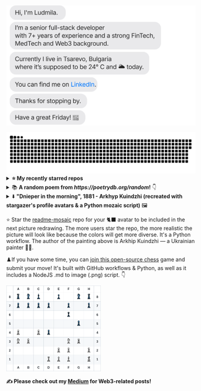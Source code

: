[![](https://raw.githubusercontent.com/milaabl/milaabl/main/chat.svg)](https://www.linkedin.com/in/ludmila-a-dev/)

<!-- https://github.com/milaabl/milaabl/assets/86361434/c35b0e6f-acf0-435e-920d-b90faa4788ad -->

<img alt="Snake eating my contributions for breakfast🧉" src="https://raw.githubusercontent.com/milaabl/milaabl-readme/preview/github-contribution-grid-snake.svg" />

<details>
<summary>
  <strong>⭐ My recently starred repos </strong>
</summary>
  
<!-- Starred repos start -->
| Name | Url | Stars | Description |
| --- | --- |  --- |  --- |
| LimeChain/mongoose-immutable-plugin|https://github.com/LimeChain/mongoose-immutable-plugin|2|Mongoose plugin guarding fields from modifications|
| ankitects/anki|https://github.com/ankitects/anki|15347|Anki's shared backend and web components, and the Qt frontend|
| lightningnetwork/lnd|https://github.com/lightningnetwork/lnd|7143|Lightning Network Daemon ⚡️|
| CoNarrative/mongo-immutable|https://github.com/CoNarrative/mongo-immutable|10|Immutable MongoDB.|
| lightningdevkit/rust-lightning|https://github.com/lightningdevkit/rust-lightning|1000|A highly modular Bitcoin Lightning library written in Rust. It's rust-lightning, not Rusty's Lightning!|
| node-lightning/node-lightning|https://github.com/node-lightning/node-lightning|121|Bitcoin Lighting Network implemented in Node.js|
| OpenZeppelin/openzeppelin-contracts-upgradeable|https://github.com/OpenZeppelin/openzeppelin-contracts-upgradeable|875|Upgradeable variant of OpenZeppelin Contracts, meant for use in upgradeable contracts. |
| dapphub/ds-test|https://github.com/dapphub/ds-test|186|Assertions, equality checks and other test helpers|
| hbarcelos/forge-multi-version|https://github.com/hbarcelos/forge-multi-version|21|Using forge with multiple solc versions|
| threshold-network/merkle-distribution|https://github.com/threshold-network/merkle-distribution|1|Threshold Network rewards generation and distribution|
| nucypher/nucypher-contracts|https://github.com/nucypher/nucypher-contracts|13|Ethereum contracts supporting TACo applications on the Threshold Network.|
| keep-network/tbtc-v2|https://github.com/keep-network/tbtc-v2|38|Trustlessly tokenized Bitcoin on Ethereum, version 2|
| TotallyMaliciousCryptoBro/TotallyMaliciousCryptoBro|https://github.com/TotallyMaliciousCryptoBro/TotallyMaliciousCryptoBro|4||
| ethereum/EIPs|https://github.com/ethereum/EIPs|12030|The Ethereum Improvement Proposal repository|
| pcaversaccio/reentrancy-attacks|https://github.com/pcaversaccio/reentrancy-attacks|985|A chronological and (hopefully) complete list of reentrancy attacks to date.|
| StableLib/stablelib|https://github.com/StableLib/stablelib|148|A stable library of useful TypeScript/JavaScript code|
| snappyjs/node-request-queue|https://github.com/snappyjs/node-request-queue|8|A utility to queue up a number requests to be executed in parallel batches with possible waitTime between them.|
| TP-Lab/tp-js-sdk|https://github.com/TP-Lab/tp-js-sdk|178|TokenPocket JS API for Dapp of ETH, IOST, TRON, COSMOS, SOLANA, EOS etc. (mobile only)|
| petr-hejda/solidity-merkle-airdrop|https://github.com/petr-hejda/solidity-merkle-airdrop|3|Example implementation of ERC20 token airdrop using merkle tree|
| MetaMask/KeyringController|https://github.com/MetaMask/KeyringController|207|A module for managing groups of Ethereum accounts and using them.|
| appwrite/appwrite|https://github.com/appwrite/appwrite|36947|Build like a team of hundreds_|
| novuhq/novu|https://github.com/novuhq/novu|29520|🔥 The open-source notification infrastructure with fully functional embedded notification center 🚀🚀🚀|
| wagmi-dev/references|https://github.com/wagmi-dev/references|92|Collection of Chains & Connectors for wagmi|
| pancakeswap/pancake-frontend|https://github.com/pancakeswap/pancake-frontend|2417|:pancakes: Pancake main features (farms, pools, IFO, lottery, profiles)|
| paperxyz/js-sdk|https://github.com/paperxyz/js-sdk|5||
| Infrablok/login-with-metamask-using-node-js-express-js-react-js-postgresql|https://github.com/Infrablok/login-with-metamask-using-node-js-express-js-react-js-postgresql|2|Login with MetaMask using Node JS, Express Js , React Js& Postgresql|
| metaspartan/wallet-address-validator|https://github.com/metaspartan/wallet-address-validator|2|Useful NodeJS & JS Library for validation of Bitcoin, Litecoin, Denarius, and other cryptocoin addresses|
| thirdweb-example/login-with-wallet|https://github.com/thirdweb-example/login-with-wallet|20|Authenticate to a backend using the sign in with ethereum standard provided by thirdweb auth|
| Rari-Capital/nova|https://github.com/Rari-Capital/nova|216|Read and write to L1 with minimal latency and no trust tradeoffs.|
| 0xTex/bond-contracts|https://github.com/0xTex/bond-contracts|1|Source code for released Bond Protocol smart contracts.|

<!-- Starred repos end -->

</details>

<details>
  <summary>📚 <strong>A random poem from <em>https://poetrydb.org/random</em>!</strong> 👇 </summary>

<!-- Start poem -->
# 💮 Paradise Lost: Book 02 by *John Milton*

<p>
    High on a throne of royal state, which far<br/>Outshone the wealth or Ormus and of Ind,<br/>Or where the gorgeous East with richest hand<br/>Showers on her kings barbaric pearl and gold,<br/>Satan exalted sat, by merit raised<br/>To that bad eminence; and, from despair<br/>Thus high uplifted beyond hope, aspires<br/>Beyond thus high, insatiate to pursue<br/>Vain war with Heaven; and, by success untaught,<br/>His proud imaginations thus displayed:--<br/>  "Powers and Dominions, Deities of Heaven!--<br/>For, since no deep within her gulf can hold<br/>Immortal vigour, though oppressed and fallen,<br/>I give not Heaven for lost: from this descent<br/>Celestial Virtues rising will appear<br/>More glorious and more dread than from no fall,<br/>And trust themselves to fear no second fate!--<br/>Me though just right, and the fixed laws of Heaven,<br/>Did first create your leader--next, free choice<br/>With what besides in council or in fight<br/>Hath been achieved of merit--yet this loss,<br/>Thus far at least recovered, hath much more<br/>Established in a safe, unenvied throne,<br/>Yielded with full consent. The happier state<br/>In Heaven, which follows dignity, might draw<br/>Envy from each inferior; but who here<br/>Will envy whom the highest place exposes<br/>Foremost to stand against the Thunderer's aim<br/>Your bulwark, and condemns to greatest share<br/>Of endless pain? Where there is, then, no good<br/>For which to strive, no strife can grow up there<br/>From faction: for none sure will claim in Hell<br/>Precedence; none whose portion is so small<br/>Of present pain that with ambitious mind<br/>Will covet more! With this advantage, then,<br/>To union, and firm faith, and firm accord,<br/>More than can be in Heaven, we now return<br/>To claim our just inheritance of old,<br/>Surer to prosper than prosperity<br/>Could have assured us; and by what best way,<br/>Whether of open war or covert guile,<br/>We now debate. Who can advise may speak."<br/>  He ceased; and next him Moloch, sceptred king,<br/>Stood up--the strongest and the fiercest Spirit<br/>That fought in Heaven, now fiercer by despair.<br/>His trust was with th' Eternal to be deemed<br/>Equal in strength, and rather than be less<br/>Cared not to be at all; with that care lost<br/>Went all his fear: of God, or Hell, or worse,<br/>He recked not, and these words thereafter spake:--<br/>  "My sentence is for open war. Of wiles,<br/>More unexpert, I boast not: them let those<br/>Contrive who need, or when they need; not now.<br/>For, while they sit contriving, shall the rest--<br/>Millions that stand in arms, and longing wait<br/>The signal to ascend--sit lingering here,<br/>Heaven's fugitives, and for their dwelling-place<br/>Accept this dark opprobrious den of shame,<br/>The prison of his ryranny who reigns<br/>By our delay? No! let us rather choose,<br/>Armed with Hell-flames and fury, all at once<br/>O'er Heaven's high towers to force resistless way,<br/>Turning our tortures into horrid arms<br/>Against the Torturer; when, to meet the noise<br/>Of his almighty engine, he shall hear<br/>Infernal thunder, and, for lightning, see<br/>Black fire and horror shot with equal rage<br/>Among his Angels, and his throne itself<br/>Mixed with Tartarean sulphur and strange fire,<br/>His own invented torments. But perhaps<br/>The way seems difficult, and steep to scale<br/>With upright wing against a higher foe!<br/>Let such bethink them, if the sleepy drench<br/>Of that forgetful lake benumb not still,<br/>That in our porper motion we ascend<br/>Up to our native seat; descent and fall<br/>To us is adverse. Who but felt of late,<br/>When the fierce foe hung on our broken rear<br/>Insulting, and pursued us through the Deep,<br/>With what compulsion and laborious flight<br/>We sunk thus low? Th' ascent is easy, then;<br/>Th' event is feared! Should we again provoke<br/>Our stronger, some worse way his wrath may find<br/>To our destruction, if there be in Hell<br/>Fear to be worse destroyed! What can be worse<br/>Than to dwell here, driven out from bliss, condemned<br/>In this abhorred deep to utter woe!<br/>Where pain of unextinguishable fire<br/>Must exercise us without hope of end<br/>The vassals of his anger, when the scourge<br/>Inexorably, and the torturing hour,<br/>Calls us to penance? More destroyed than thus,<br/>We should be quite abolished, and expire.<br/>What fear we then? what doubt we to incense<br/>His utmost ire? which, to the height enraged,<br/>Will either quite consume us, and reduce<br/>To nothing this essential--happier far<br/>Than miserable to have eternal being!--<br/>Or, if our substance be indeed divine,<br/>And cannot cease to be, we are at worst<br/>On this side nothing; and by proof we feel<br/>Our power sufficient to disturb his Heaven,<br/>And with perpetual inroads to alarm,<br/>Though inaccessible, his fatal throne:<br/>Which, if not victory, is yet revenge."<br/>  He ended frowning, and his look denounced<br/>Desperate revenge, and battle dangerous<br/>To less than gods. On th' other side up rose<br/>Belial, in act more graceful and humane.<br/>A fairer person lost not Heaven; he seemed<br/>For dignity composed, and high exploit.<br/>But all was false and hollow; though his tongue<br/>Dropped manna, and could make the worse appear<br/>The better reason, to perplex and dash<br/>Maturest counsels: for his thoughts were low--<br/> To vice industrious, but to nobler deeds<br/>Timorous and slothful. Yet he pleased the ear,<br/>And with persuasive accent thus began:--<br/>  "I should be much for open war, O Peers,<br/>As not behind in hate, if what was urged<br/>Main reason to persuade immediate war<br/>Did not dissuade me most, and seem to cast<br/>Ominous conjecture on the whole success;<br/>When he who most excels in fact of arms,<br/>In what he counsels and in what excels<br/>Mistrustful, grounds his courage on despair<br/>And utter dissolution, as the scope<br/>Of all his aim, after some dire revenge.<br/>First, what revenge? The towers of Heaven are filled<br/>With armed watch, that render all access<br/>Impregnable: oft on the bodering Deep<br/>Encamp their legions, or with obscure wing<br/>Scout far and wide into the realm of Night,<br/>Scorning surprise. Or, could we break our way<br/>By force, and at our heels all Hell should rise<br/>With blackest insurrection to confound<br/>Heaven's purest light, yet our great Enemy,<br/>All incorruptible, would on his throne<br/>Sit unpolluted, and th' ethereal mould,<br/>Incapable of stain, would soon expel<br/>Her mischief, and purge off the baser fire,<br/>Victorious. Thus repulsed, our final hope<br/>Is flat despair: we must exasperate<br/>Th' Almighty Victor to spend all his rage;<br/>And that must end us; that must be our cure--<br/>To be no more. Sad cure! for who would lose,<br/>Though full of pain, this intellectual being,<br/>Those thoughts that wander through eternity,<br/>To perish rather, swallowed up and lost<br/>In the wide womb of uncreated Night,<br/>Devoid of sense and motion? And who knows,<br/>Let this be good, whether our angry Foe<br/>Can give it, or will ever? How he can<br/>Is doubtful; that he never will is sure.<br/>Will he, so wise, let loose at once his ire,<br/>Belike through impotence or unaware,<br/>To give his enemies their wish, and end<br/>Them in his anger whom his anger saves<br/>To punish endless? 'Wherefore cease we, then?'<br/>Say they who counsel war; 'we are decreed,<br/>Reserved, and destined to eternal woe;<br/>Whatever doing, what can we suffer more,<br/>What can we suffer worse?' Is this, then, worst--<br/>Thus sitting, thus consulting, thus in arms?<br/>What when we fled amain, pursued and struck<br/>With Heaven's afflicting thunder, and besought<br/>The Deep to shelter us? This Hell then seemed<br/>A refuge from those wounds. Or when we lay<br/>Chained on the burning lake? That sure was worse.<br/>What if the breath that kindled those grim fires,<br/>Awaked, should blow them into sevenfold rage,<br/>And plunge us in the flames; or from above<br/>Should intermitted vengeance arm again<br/>His red right hand to plague us? What if all<br/>Her stores were opened, and this firmament<br/>Of Hell should spout her cataracts of fire,<br/>Impendent horrors, threatening hideous fall<br/>One day upon our heads; while we perhaps,<br/>Designing or exhorting glorious war,<br/>Caught in a fiery tempest, shall be hurled,<br/>Each on his rock transfixed, the sport and prey<br/>Or racking whirlwinds, or for ever sunk<br/>Under yon boiling ocean, wrapt in chains,<br/>There to converse with everlasting groans,<br/>Unrespited, unpitied, unreprieved,<br/>Ages of hopeless end? This would be worse.<br/>War, therefore, open or concealed, alike<br/>My voice dissuades; for what can force or guile<br/>With him, or who deceive his mind, whose eye<br/>Views all things at one view? He from Heaven's height<br/>All these our motions vain sees and derides,<br/>Not more almighty to resist our might<br/>Than wise to frustrate all our plots and wiles.<br/>Shall we, then, live thus vile--the race of Heaven<br/>Thus trampled, thus expelled, to suffer here<br/>Chains and these torments? Better these than worse,<br/>By my advice; since fate inevitable<br/>Subdues us, and omnipotent decree,<br/>The Victor's will. To suffer, as to do,<br/>Our strength is equal; nor the law unjust<br/>That so ordains. This was at first resolved,<br/>If we were wise, against so great a foe<br/>Contending, and so doubtful what might fall.<br/>I laugh when those who at the spear are bold<br/>And venturous, if that fail them, shrink, and fear<br/>What yet they know must follow--to endure<br/>Exile, or igominy, or bonds, or pain,<br/>The sentence of their Conqueror. This is now<br/>Our doom; which if we can sustain and bear,<br/>Our Supreme Foe in time may much remit<br/>His anger, and perhaps, thus far removed,<br/>Not mind us not offending, satisfied<br/>With what is punished; whence these raging fires<br/>Will slacken, if his breath stir not their flames.<br/>Our purer essence then will overcome<br/>Their noxious vapour; or, inured, not feel;<br/>Or, changed at length, and to the place conformed<br/>In temper and in nature, will receive<br/>Familiar the fierce heat; and, void of pain,<br/>This horror will grow mild, this darkness light;<br/>Besides what hope the never-ending flight<br/>Of future days may bring, what chance, what change<br/>Worth waiting--since our present lot appears<br/>For happy though but ill, for ill not worst,<br/>If we procure not to ourselves more woe."<br/>  Thus Belial, with words clothed in reason's garb,<br/>Counselled ignoble ease and peaceful sloth,<br/>Not peace; and after him thus Mammon spake:--<br/>  "Either to disenthrone the King of Heaven<br/>We war, if war be best, or to regain<br/>Our own right lost. Him to unthrone we then<br/>May hope, when everlasting Fate shall yield<br/>To fickle Chance, and Chaos judge the strife.<br/>The former, vain to hope, argues as vain<br/>The latter; for what place can be for us<br/>Within Heaven's bound, unless Heaven's Lord supreme<br/>We overpower? Suppose he should relent<br/>And publish grace to all, on promise made<br/>Of new subjection; with what eyes could we<br/>Stand in his presence humble, and receive<br/>Strict laws imposed, to celebrate his throne<br/>With warbled hyms, and to his Godhead sing<br/>Forced hallelujahs, while he lordly sits<br/>Our envied sovereign, and his altar breathes<br/>Ambrosial odours and ambrosial flowers,<br/>Our servile offerings? This must be our task<br/>In Heaven, this our delight. How wearisome<br/>Eternity so spent in worship paid<br/>To whom we hate! Let us not then pursue,<br/>By force impossible, by leave obtained<br/>Unacceptable, though in Heaven, our state<br/>Of splendid vassalage; but rather seek<br/>Our own good from ourselves, and from our own<br/>Live to ourselves, though in this vast recess,<br/>Free and to none accountable, preferring<br/>Hard liberty before the easy yoke<br/>Of servile pomp. Our greatness will appear<br/>Then most conspicuous when great things of small,<br/>Useful of hurtful, prosperous of adverse,<br/>We can create, and in what place soe'er<br/>Thrive under evil, and work ease out of pain<br/>Through labour and endurance. This deep world<br/>Of darkness do we dread? How oft amidst<br/>Thick clouds and dark doth Heaven's all-ruling Sire<br/>Choose to reside, his glory unobscured,<br/>And with the majesty of darkness round<br/>Covers his throne, from whence deep thunders roar.<br/>Mustering their rage, and Heaven resembles Hell!<br/>As he our darkness, cannot we his light<br/>Imitate when we please? This desert soil<br/>Wants not her hidden lustre, gems and gold;<br/>Nor want we skill or art from whence to raise<br/>Magnificence; and what can Heaven show more?<br/>Our torments also may, in length of time,<br/>Become our elements, these piercing fires<br/>As soft as now severe, our temper changed<br/>Into their temper; which must needs remove<br/>The sensible of pain. All things invite<br/>To peaceful counsels, and the settled state<br/>Of order, how in safety best we may<br/>Compose our present evils, with regard<br/>Of what we are and where, dismissing quite<br/>All thoughts of war. Ye have what I advise."<br/>  He scarce had finished, when such murmur filled<br/>Th' assembly as when hollow rocks retain<br/>The sound of blustering winds, which all night long<br/>Had roused the sea, now with hoarse cadence lull<br/>Seafaring men o'erwatched, whose bark by chance<br/>Or pinnace, anchors in a craggy bay<br/>After the tempest. Such applause was heard<br/>As Mammon ended, and his sentence pleased,<br/>Advising peace: for such another field<br/>They dreaded worse than Hell; so much the fear<br/>Of thunder and the sword of Michael<br/>Wrought still within them; and no less desire<br/>To found this nether empire, which might rise,<br/>By policy and long process of time,<br/>In emulation opposite to Heaven.<br/>Which when Beelzebub perceived--than whom,<br/>Satan except, none higher sat--with grave<br/>Aspect he rose, and in his rising seemed<br/>A pillar of state. Deep on his front engraven<br/>Deliberation sat, and public care;<br/>And princely counsel in his face yet shone,<br/>Majestic, though in ruin. Sage he stood<br/>With Atlantean shoulders, fit to bear<br/>The weight of mightiest monarchies; his look<br/>Drew audience and attention still as night<br/>Or summer's noontide air, while thus he spake:--<br/>  "Thrones and Imperial Powers, Offspring of Heaven,<br/>Ethereal Virtues! or these titles now<br/>Must we renounce, and, changing style, be called<br/>Princes of Hell? for so the popular vote<br/>Inclines--here to continue, and build up here<br/>A growing empire; doubtless! while we dream,<br/>And know not that the King of Heaven hath doomed<br/>This place our dungeon, not our safe retreat<br/>Beyond his potent arm, to live exempt<br/>From Heaven's high jurisdiction, in new league<br/>Banded against his throne, but to remain<br/>In strictest bondage, though thus far removed,<br/>Under th' inevitable curb, reserved<br/>His captive multitude. For he, to be sure,<br/>In height or depth, still first and last will reign<br/>Sole king, and of his kingdom lose no part<br/>By our revolt, but over Hell extend<br/>His empire, and with iron sceptre rule<br/>Us here, as with his golden those in Heaven.<br/>What sit we then projecting peace and war?<br/>War hath determined us and foiled with loss<br/>Irreparable; terms of peace yet none<br/>Vouchsafed or sought; for what peace will be given<br/>To us enslaved, but custody severe,<br/>And stripes and arbitrary punishment<br/>Inflicted? and what peace can we return,<br/>But, to our power, hostility and hate,<br/>Untamed reluctance, and revenge, though slow,<br/>Yet ever plotting how the Conqueror least<br/>May reap his conquest, and may least rejoice<br/>In doing what we most in suffering feel?<br/>Nor will occasion want, nor shall we need<br/>With dangerous expedition to invade<br/>Heaven, whose high walls fear no assault or siege,<br/>Or ambush from the Deep. What if we find<br/>Some easier enterprise? There is a place<br/>(If ancient and prophetic fame in Heaven<br/>Err not)--another World, the happy seat<br/>Of some new race, called Man, about this time<br/>To be created like to us, though less<br/>In power and excellence, but favoured more<br/>Of him who rules above; so was his will<br/>Pronounced among the Gods, and by an oath<br/>That shook Heaven's whole circumference confirmed.<br/>Thither let us bend all our thoughts, to learn<br/>What creatures there inhabit, of what mould<br/>Or substance, how endued, and what their power<br/>And where their weakness: how attempted best,<br/>By force of subtlety. Though Heaven be shut,<br/>And Heaven's high Arbitrator sit secure<br/>In his own strength, this place may lie exposed,<br/>The utmost border of his kingdom, left<br/>To their defence who hold it: here, perhaps,<br/>Some advantageous act may be achieved<br/>By sudden onset--either with Hell-fire<br/>To waste his whole creation, or possess<br/>All as our own, and drive, as we were driven,<br/>The puny habitants; or, if not drive,<br/>Seduce them to our party, that their God<br/>May prove their foe, and with repenting hand<br/>Abolish his own works. This would surpass<br/>Common revenge, and interrupt his joy<br/>In our confusion, and our joy upraise<br/>In his disturbance; when his darling sons,<br/>Hurled headlong to partake with us, shall curse<br/>Their frail original, and faded bliss--<br/>Faded so soon! Advise if this be worth<br/>Attempting, or to sit in darkness here<br/>Hatching vain empires." Thus beelzebub<br/>Pleaded his devilish counsel--first devised<br/>By Satan, and in part proposed: for whence,<br/>But from the author of all ill, could spring<br/>So deep a malice, to confound the race<br/>Of mankind in one root, and Earth with Hell<br/>To mingle and involve, done all to spite<br/>The great Creator? But their spite still serves<br/>His glory to augment. The bold design<br/>Pleased highly those infernal States, and joy<br/>Sparkled in all their eyes: with full assent<br/>They vote: whereat his speech he thus renews:--<br/>"Well have ye judged, well ended long debate,<br/>Synod of Gods, and, like to what ye are,<br/>Great things resolved, which from the lowest deep<br/>Will once more lift us up, in spite of fate,<br/>Nearer our ancient seat--perhaps in view<br/>Of those bright confines, whence, with neighbouring arms,<br/>And opportune excursion, we may chance<br/>Re-enter Heaven; or else in some mild zone<br/>Dwell, not unvisited of Heaven's fair light,<br/>Secure, and at the brightening orient beam<br/>Purge off this gloom: the soft delicious air,<br/>To heal the scar of these corrosive fires,<br/>Shall breathe her balm. But, first, whom shall we send<br/>In search of this new World? whom shall we find<br/>Sufficient? who shall tempt with wandering feet<br/>The dark, unbottomed, infinite Abyss,<br/>And through the palpable obscure find out<br/>His uncouth way, or spread his airy flight,<br/>Upborne with indefatigable wings<br/>Over the vast abrupt, ere he arrive<br/>The happy Isle? What strength, what art, can then<br/>Suffice, or what evasion bear him safe,<br/>Through the strict senteries and stations thick<br/>Of Angels watching round? Here he had need<br/>All circumspection: and we now no less<br/>Choice in our suffrage; for on whom we send<br/>The weight of all, and our last hope, relies."<br/>  This said, he sat; and expectation held<br/>His look suspense, awaiting who appeared<br/>To second, or oppose, or undertake<br/>The perilous attempt. But all sat mute,<br/>Pondering the danger with deep thoughts; and each<br/>In other's countenance read his own dismay,<br/>Astonished. None among the choice and prime<br/>Of those Heaven-warring champions could be found<br/>So hardy as to proffer or accept,<br/>Alone, the dreadful voyage; till, at last,<br/>Satan, whom now transcendent glory raised<br/>Above his fellows, with monarchal pride<br/>Conscious of highest worth, unmoved thus spake:--<br/>  "O Progeny of Heaven! Empyreal Thrones!<br/>With reason hath deep silence and demur<br/>Seized us, though undismayed. Long is the way<br/>And hard, that out of Hell leads up to light.<br/>Our prison strong, this huge convex of fire,<br/>Outrageous to devour, immures us round<br/>Ninefold; and gates of burning adamant,<br/>Barred over us, prohibit all egress.<br/>These passed, if any pass, the void profound<br/>Of unessential Night receives him next,<br/>Wide-gaping, and with utter loss of being<br/>Threatens him, plunged in that abortive gulf.<br/>If thence he scape, into whatever world,<br/>Or unknown region, what remains him less<br/>Than unknown dangers, and as hard escape?<br/>But I should ill become this throne, O Peers,<br/>And this imperial sovereignty, adorned<br/>With splendour, armed with power, if aught proposed<br/>And judged of public moment in the shape<br/>Of difficulty or danger, could deter<br/>Me from attempting. Wherefore do I assume<br/>These royalties, and not refuse to reign,<br/>Refusing to accept as great a share<br/>Of hazard as of honour, due alike<br/>To him who reigns, and so much to him due<br/>Of hazard more as he above the rest<br/>High honoured sits? Go, therefore, mighty Powers,<br/>Terror of Heaven, though fallen; intend at home,<br/>While here shall be our home, what best may ease<br/>The present misery, and render Hell<br/>More tolerable; if there be cure or charm<br/>To respite, or deceive, or slack the pain<br/>Of this ill mansion: intermit no watch<br/>Against a wakeful foe, while I abroad<br/>Through all the coasts of dark destruction seek<br/>Deliverance for us all. This enterprise<br/>None shall partake with me." Thus saying, rose<br/>The Monarch, and prevented all reply;<br/>Prudent lest, from his resolution raised,<br/>Others among the chief might offer now,<br/>Certain to be refused, what erst they feared,<br/>And, so refused, might in opinion stand<br/>His rivals, winning cheap the high repute<br/>Which he through hazard huge must earn. But they<br/>Dreaded not more th' adventure than his voice<br/>Forbidding; and at once with him they rose.<br/>Their rising all at once was as the sound<br/>Of thunder heard remote. Towards him they bend<br/>With awful reverence prone, and as a God<br/>Extol him equal to the Highest in Heaven.<br/>Nor failed they to express how much they praised<br/>That for the general safety he despised<br/>His own: for neither do the Spirits damned<br/>Lose all their virtue; lest bad men should boast<br/>Their specious deeds on earth, which glory excites,<br/>Or close ambition varnished o'er with zeal.<br/>  Thus they their doubtful consultations dark<br/>Ended, rejoicing in their matchless Chief:<br/>As, when from mountain-tops the dusky clouds<br/>Ascending, while the north wind sleeps, o'erspread<br/>Heaven's cheerful face, the louring element<br/>Scowls o'er the darkened landscape snow or shower,<br/>If chance the radiant sun, with farewell sweet,<br/>Extend his evening beam, the fields revive,<br/>The birds their notes renew, and bleating herds<br/>Attest their joy, that hill and valley rings.<br/>O shame to men! Devil with devil damned<br/>Firm concord holds; men only disagree<br/>Of creatures rational, though under hope<br/>Of heavenly grace, and, God proclaiming peace,<br/>Yet live in hatred, enmity, and strife<br/>Among themselves, and levy cruel wars<br/>Wasting the earth, each other to destroy:<br/>As if (which might induce us to accord)<br/>Man had not hellish foes enow besides,<br/>That day and night for his destruction wait!<br/>  The Stygian council thus dissolved; and forth<br/>In order came the grand infernal Peers:<br/>Midst came their mighty Paramount, and seemed<br/>Alone th' antagonist of Heaven, nor less<br/>Than Hell's dread Emperor, with pomp supreme,<br/>And god-like imitated state: him round<br/>A globe of fiery Seraphim enclosed<br/>With bright emblazonry, and horrent arms.<br/>Then of their session ended they bid cry<br/>With trumpet's regal sound the great result:<br/>Toward the four winds four speedy Cherubim<br/>Put to their mouths the sounding alchemy,<br/>By herald's voice explained; the hollow Abyss<br/>Heard far adn wide, and all the host of Hell<br/>With deafening shout returned them loud acclaim.<br/>Thence more at ease their minds, and somewhat raised<br/>By false presumptuous hope, the ranged Powers<br/>Disband; and, wandering, each his several way<br/>Pursues, as inclination or sad choice<br/>Leads him perplexed, where he may likeliest find<br/>Truce to his restless thoughts, and entertain<br/>The irksome hours, till his great Chief return.<br/>Part on the plain, or in the air sublime,<br/>Upon the wing or in swift race contend,<br/>As at th' Olympian games or Pythian fields;<br/>Part curb their fiery steeds, or shun the goal<br/>With rapid wheels, or fronted brigades form:<br/>As when, to warn proud cities, war appears<br/>Waged in the troubled sky, and armies rush<br/>To battle in the clouds; before each van<br/>Prick forth the airy knights, and couch their spears,<br/>Till thickest legions close; with feats of arms<br/>From either end of heaven the welkin burns.<br/>Others, with vast Typhoean rage, more fell,<br/>Rend up both rocks and hills, and ride the air<br/>In whirlwind; Hell scarce holds the wild uproar:--<br/>As when Alcides, from Oechalia crowned<br/>With conquest, felt th' envenomed robe, and tore<br/>Through pain up by the roots Thessalian pines,<br/>And Lichas from the top of Oeta threw<br/>Into th' Euboic sea. Others, more mild,<br/>Retreated in a silent valley, sing<br/>With notes angelical to many a harp<br/>Their own heroic deeds, and hapless fall<br/>By doom of battle, and complain that Fate<br/>Free Virtue should enthrall to Force or Chance.<br/>Their song was partial; but the harmony<br/>(What could it less when Spirits immortal sing?)<br/>Suspended Hell, and took with ravishment<br/>The thronging audience. In discourse more sweet<br/>(For Eloquence the Soul, Song charms the Sense)<br/>Others apart sat on a hill retired,<br/>In thoughts more elevate, and reasoned high<br/>Of Providence, Foreknowledge, Will, and Fate--<br/>Fixed fate, free will, foreknowledge absolute,<br/>And found no end, in wandering mazes lost.<br/>Of good and evil much they argued then,<br/>Of happiness and final misery,<br/>Passion and apathy, and glory and shame:<br/>Vain wisdom all, and false philosophy!--<br/>Yet, with a pleasing sorcery, could charm<br/>Pain for a while or anguish, and excite<br/>Fallacious hope, or arm th' obdured breast<br/>With stubborn patience as with triple steel.<br/>Another part, in squadrons and gross bands,<br/>On bold adventure to discover wide<br/>That dismal world, if any clime perhaps<br/>Might yield them easier habitation, bend<br/>Four ways their flying march, along the banks<br/>Of four infernal rivers, that disgorge<br/>Into the burning lake their baleful streams--<br/>Abhorred Styx, the flood of deadly hate;<br/>Sad Acheron of sorrow, black and deep;<br/>Cocytus, named of lamentation loud<br/>Heard on the rueful stream; fierce Phlegeton,<br/>Whose waves of torrent fire inflame with rage.<br/>Far off from these, a slow and silent stream,<br/>Lethe, the river of oblivion, rolls<br/>Her watery labyrinth, whereof who drinks<br/>Forthwith his former state and being forgets--<br/>Forgets both joy and grief, pleasure and pain.<br/>Beyond this flood a frozen continent<br/>Lies dark and wild, beat with perpetual storms<br/>Of whirlwind and dire hail, which on firm land<br/>Thaws not, but gathers heap, and ruin seems<br/>Of ancient pile; all else deep snow and ice,<br/>A gulf profound as that Serbonian bog<br/>Betwixt Damiata and Mount Casius old,<br/>Where armies whole have sunk: the parching air<br/>Burns frore, and cold performs th' effect of fire.<br/>Thither, by harpy-footed Furies haled,<br/>At certain revolutions all the damned<br/>Are brought; and feel by turns the bitter change<br/>Of fierce extremes, extremes by change more fierce,<br/>From beds of raging fire to starve in ice<br/>Their soft ethereal warmth, and there to pine<br/>Immovable, infixed, and frozen round<br/>Periods of time,--thence hurried back to fire.<br/>They ferry over this Lethean sound<br/>Both to and fro, their sorrow to augment,<br/>And wish and struggle, as they pass, to reach<br/>The tempting stream, with one small drop to lose<br/>In sweet forgetfulness all pain and woe,<br/>All in one moment, and so near the brink;<br/>But Fate withstands, and, to oppose th' attempt,<br/>Medusa with Gorgonian terror guards<br/>The ford, and of itself the water flies<br/>All taste of living wight, as once it fled<br/>The lip of Tantalus. Thus roving on<br/>In confused march forlorn, th' adventurous bands,<br/>With shuddering horror pale, and eyes aghast,<br/>Viewed first their lamentable lot, and found<br/>No rest. Through many a dark and dreary vale<br/>They passed, and many a region dolorous,<br/>O'er many a frozen, many a fiery alp,<br/>Rocks, caves, lakes, fens, bogs, dens, and shades of death--<br/>A universe of death, which God by curse<br/>Created evil, for evil only good;<br/>Where all life dies, death lives, and Nature breeds,<br/>Perverse, all monstrous, all prodigious things,<br/>Obominable, inutterable, and worse<br/>Than fables yet have feigned or fear conceived,<br/>Gorgons, and Hydras, and Chimeras dire.<br/>  Meanwhile the Adversary of God and Man,<br/>Satan, with thoughts inflamed of highest design,<br/>Puts on swift wings, and toward the gates of Hell<br/>Explores his solitary flight: sometimes<br/>He scours the right hand coast, sometimes the left;<br/>Now shaves with level wing the deep, then soars<br/>Up to the fiery concave towering high.<br/>As when far off at sea a fleet descried<br/>Hangs in the clouds, by equinoctial winds<br/>Close sailing from Bengala, or the isles<br/>Of Ternate and Tidore, whence merchants bring<br/>Their spicy drugs; they on the trading flood,<br/>Through the wide Ethiopian to the Cape,<br/>Ply stemming nightly toward the pole: so seemed<br/>Far off the flying Fiend. At last appear<br/>Hell-bounds, high reaching to the horrid roof,<br/>And thrice threefold the gates; three folds were brass,<br/>Three iron, three of adamantine rock,<br/>Impenetrable, impaled with circling fire,<br/>Yet unconsumed. Before the gates there sat<br/>On either side a formidable Shape.<br/>The one seemed woman to the waist, and fair,<br/>But ended foul in many a scaly fold,<br/>Voluminous and vast--a serpent armed<br/>With mortal sting. About her middle round<br/>A cry of Hell-hounds never-ceasing barked<br/>With wide Cerberean mouths full loud, and rung<br/>A hideous peal; yet, when they list, would creep,<br/>If aught disturbed their noise, into her womb,<br/>And kennel there; yet there still barked and howled<br/>Within unseen. Far less abhorred than these<br/>Vexed Scylla, bathing in the sea that parts<br/>Calabria from the hoarse Trinacrian shore;<br/>Nor uglier follow the night-hag, when, called<br/>In secret, riding through the air she comes,<br/>Lured with the smell of infant blood, to dance<br/>With Lapland witches, while the labouring moon<br/>Eclipses at their charms. The other Shape--<br/>If shape it might be called that shape had none<br/>Distinguishable in member, joint, or limb;<br/>Or substance might be called that shadow seemed,<br/>For each seemed either--black it stood as Night,<br/>Fierce as ten Furies, terrible as Hell,<br/>And shook a dreadful dart: what seemed his head<br/>The likeness of a kingly crown had on.<br/>Satan was now at hand, and from his seat<br/>The monster moving onward came as fast<br/>With horrid strides; Hell trembled as he strode.<br/>Th' undaunted Fiend what this might be admired--<br/>Admired, not feared (God and his Son except,<br/>Created thing naught valued he nor shunned),<br/>And with disdainful look thus first began:--<br/>  "Whence and what art thou, execrable Shape,<br/>That dar'st, though grim and terrible, advance<br/>Thy miscreated front athwart my way<br/>To yonder gates? Through them I mean to pass,<br/>That be assured, without leave asked of thee.<br/>Retire; or taste thy folly, and learn by proof,<br/>Hell-born, not to contend with Spirits of Heaven."<br/>  To whom the Goblin, full of wrath, replied:--<br/>"Art thou that traitor Angel? art thou he,<br/>Who first broke peace in Heaven and faith, till then<br/>Unbroken, and in proud rebellious arms<br/>Drew after him the third part of Heaven's sons,<br/>Conjured against the Highest--for which both thou<br/>And they, outcast from God, are here condemned<br/>To waste eternal days in woe and pain?<br/>And reckon'st thou thyself with Spirits of Heaven<br/>Hell-doomed, and breath'st defiance here and scorn,<br/>Where I reign king, and, to enrage thee more,<br/>Thy king and lord? Back to thy punishment,<br/>False fugitive; and to thy speed add wings,<br/>Lest with a whip of scorpions I pursue<br/>Thy lingering, or with one stroke of this dart<br/>Strange horror seize thee, and pangs unfelt before."<br/>  So spake the grisly Terror, and in shape,<br/>So speaking and so threatening, grew tenfold,<br/>More dreadful and deform. On th' other side,<br/>Incensed with indignation, Satan stood<br/>Unterrified, and like a comet burned,<br/>That fires the length of Ophiuchus huge<br/>In th' arctic sky, and from his horrid hair<br/>Shakes pestilence and war. Each at the head<br/>Levelled his deadly aim; their fatal hands<br/>No second stroke intend; and such a frown<br/>Each cast at th' other as when two black clouds,<br/>With heaven's artillery fraught, came rattling on<br/>Over the Caspian,--then stand front to front<br/>Hovering a space, till winds the signal blow<br/>To join their dark encounter in mid-air.<br/>So frowned the mighty combatants that Hell<br/>Grew darker at their frown; so matched they stood;<br/>For never but once more was wither like<br/>To meet so great a foe. And now great deeds<br/>Had been achieved, whereof all Hell had rung,<br/>Had not the snaky Sorceress, that sat<br/>Fast by Hell-gate and kept the fatal key,<br/>Risen, and with hideous outcry rushed between.<br/>  "O father, what intends thy hand," she cried,<br/>"Against thy only son? What fury, O son,<br/>Possesses thee to bend that mortal dart<br/>Against thy father's head? And know'st for whom?<br/>For him who sits above, and laughs the while<br/>At thee, ordained his drudge to execute<br/>Whate'er his wrath, which he calls justice, bids--<br/>His wrath, which one day will destroy ye both!"<br/>  She spake, and at her words the hellish Pest<br/>Forbore: then these to her Satan returned:--<br/>  "So strange thy outcry, and thy words so strange<br/>Thou interposest, that my sudden hand,<br/>Prevented, spares to tell thee yet by deeds<br/>What it intends, till first I know of thee<br/>What thing thou art, thus double-formed, and why,<br/>In this infernal vale first met, thou call'st<br/>Me father, and that phantasm call'st my son.<br/>I know thee not, nor ever saw till now<br/>Sight more detestable than him and thee."<br/>  T' whom thus the Portress of Hell-gate replied:--<br/>"Hast thou forgot me, then; and do I seem<br/>Now in thine eye so foul?--once deemed so fair<br/>In Heaven, when at th' assembly, and in sight<br/>Of all the Seraphim with thee combined<br/>In bold conspiracy against Heaven's King,<br/>All on a sudden miserable pain<br/>Surprised thee, dim thine eyes and dizzy swum<br/>In darkness, while thy head flames thick and fast<br/>Threw forth, till on the left side opening wide,<br/>Likest to thee in shape and countenance bright,<br/>Then shining heavenly fair, a goddess armed,<br/>Out of thy head I sprung. Amazement seized<br/>All th' host of Heaven; back they recoiled afraid<br/>At first, and called me Sin, and for a sign<br/>Portentous held me; but, familiar grown,<br/>I pleased, and with attractive graces won<br/>The most averse--thee chiefly, who, full oft<br/>Thyself in me thy perfect image viewing,<br/>Becam'st enamoured; and such joy thou took'st<br/>With me in secret that my womb conceived<br/>A growing burden. Meanwhile war arose,<br/>And fields were fought in Heaven: wherein remained<br/>(For what could else?) to our Almighty Foe<br/>Clear victory; to our part loss and rout<br/>Through all the Empyrean. Down they fell,<br/>Driven headlong from the pitch of Heaven, down<br/>Into this Deep; and in the general fall<br/>I also: at which time this powerful key<br/>Into my hands was given, with charge to keep<br/>These gates for ever shut, which none can pass<br/>Without my opening. Pensive here I sat<br/>Alone; but long I sat not, till my womb,<br/>Pregnant by thee, and now excessive grown,<br/>Prodigious motion felt and rueful throes.<br/>At last this odious offspring whom thou seest,<br/>Thine own begotten, breaking violent way,<br/>Tore through my entrails, that, with fear and pain<br/>Distorted, all my nether shape thus grew<br/>Transformed: but he my inbred enemy<br/>Forth issued, brandishing his fatal dart,<br/>Made to destroy. I fled, and cried out Death!<br/>Hell trembled at the hideous name, and sighed<br/>From all her caves, and back resounded Death!<br/>I fled; but he pursued (though more, it seems,<br/>Inflamed with lust than rage), and, swifter far,<br/>Me overtook, his mother, all dismayed,<br/>And, in embraces forcible and foul<br/>Engendering with me, of that rape begot<br/>These yelling monsters, that with ceaseless cry<br/>Surround me, as thou saw'st--hourly conceived<br/>And hourly born, with sorrow infinite<br/>To me; for, when they list, into the womb<br/>That bred them they return, and howl, and gnaw<br/>My bowels, their repast; then, bursting forth<br/>Afresh, with conscious terrors vex me round,<br/>That rest or intermission none I find.<br/>Before mine eyes in opposition sits<br/>Grim Death, my son and foe, who set them on,<br/>And me, his parent, would full soon devour<br/>For want of other prey, but that he knows<br/>His end with mine involved, and knows that I<br/>Should prove a bitter morsel, and his bane,<br/>Whenever that shall be: so Fate pronounced.<br/>But thou, O father, I forewarn thee, shun<br/>His deadly arrow; neither vainly hope<br/>To be invulnerable in those bright arms,<br/>Through tempered heavenly; for that mortal dint,<br/>Save he who reigns above, none can resist."<br/>  She finished; and the subtle Fiend his lore<br/>Soon learned, now milder, and thus answered smooth:--<br/>  "Dear daughter--since thou claim'st me for thy sire,<br/>And my fair son here show'st me, the dear pledge<br/>Of dalliance had with thee in Heaven, and joys<br/>Then sweet, now sad to mention, through dire change<br/>Befallen us unforeseen, unthought-of--know,<br/>I come no enemy, but to set free<br/>From out this dark and dismal house of pain<br/>Both him and thee, and all the heavenly host<br/>Of Spirits that, in our just pretences armed,<br/>Fell with us from on high. From them I go<br/>This uncouth errand sole, and one for all<br/>Myself expose, with lonely steps to tread<br/>Th' unfounded Deep, and through the void immense<br/>To search, with wandering quest, a place foretold<br/>Should be--and, by concurring signs, ere now<br/>Created vast and round--a place of bliss<br/>In the purlieus of Heaven; and therein placed<br/>A race of upstart creatures, to supply<br/>Perhaps our vacant room, though more removed,<br/>Lest Heaven, surcharged with potent multitude,<br/>Might hap to move new broils. Be this, or aught<br/>Than this more secret, now designed, I haste<br/>To know; and, this once known, shall soon return,<br/>And bring ye to the place where thou and Death<br/>Shall dwell at ease, and up and down unseen<br/>Wing silently the buxom air, embalmed<br/>With odours. There ye shall be fed and filled<br/>Immeasurably; all things shall be your prey."<br/>  He ceased; for both seemed highly pleased, and Death<br/>Grinned horrible a ghastly smile, to hear<br/>His famine should be filled, and blessed his maw<br/>Destined to that good hour. No less rejoiced<br/>His mother bad, and thus bespake her sire:--<br/>  "The key of this infernal Pit, by due<br/>And by command of Heaven's all-powerful King,<br/>I keep, by him forbidden to unlock<br/>These adamantine gates; against all force<br/>Death ready stands to interpose his dart,<br/>Fearless to be o'ermatched by living might.<br/>But what owe I to his commands above,<br/>Who hates me, and hath hither thrust me down<br/>Into this gloom of Tartarus profound,<br/>To sit in hateful office here confined,<br/>Inhabitant of Heaven and heavenly born--<br/>Here in perpetual agony and pain,<br/>With terrors and with clamours compassed round<br/>Of mine own brood, that on my bowels feed?<br/>Thou art my father, thou my author, thou<br/>My being gav'st me; whom should I obey<br/>But thee? whom follow? Thou wilt bring me soon<br/>To that new world of light and bliss, among<br/>The gods who live at ease, where I shall reign<br/>At thy right hand voluptuous, as beseems<br/>Thy daughter and thy darling, without end."<br/>  Thus saying, from her side the fatal key,<br/>Sad instrument of all our woe, she took;<br/>And, towards the gate rolling her bestial train,<br/>Forthwith the huge portcullis high up-drew,<br/>Which, but herself, not all the Stygian Powers<br/>Could once have moved; then in the key-hole turns<br/>Th' intricate wards, and every bolt and bar<br/>Of massy iron or solid rock with ease<br/>Unfastens. On a sudden open fly,<br/>With impetuous recoil and jarring sound,<br/>Th' infernal doors, and on their hinges grate<br/>Harsh thunder, that the lowest bottom shook<br/>Of Erebus. She opened; but to shut<br/>Excelled her power: the gates wide open stood,<br/>That with extended wings a bannered host,<br/>Under spread ensigns marching, mibht pass through<br/>With horse and chariots ranked in loose array;<br/>So wide they stood, and like a furnace-mouth<br/>Cast forth redounding smoke and ruddy flame.<br/>Before their eyes in sudden view appear<br/>The secrets of the hoary Deep--a dark<br/>Illimitable ocean, without bound,<br/>Without dimension; where length, breadth, and height,<br/>And time, and place, are lost; where eldest Night<br/>And Chaos, ancestors of Nature, hold<br/>Eternal anarchy, amidst the noise<br/>Of endless wars, and by confusion stand.<br/>For Hot, Cold, Moist, and Dry, four champions fierce,<br/>Strive here for mastery, and to battle bring<br/>Their embryon atoms: they around the flag<br/>Of each his faction, in their several clans,<br/>Light-armed or heavy, sharp, smooth, swift, or slow,<br/>Swarm populous, unnumbered as the sands<br/>Of Barca or Cyrene's torrid soil,<br/>Levied to side with warring winds, and poise<br/>Their lighter wings. To whom these most adhere<br/>He rules a moment: Chaos umpire sits,<br/>And by decision more embroils the fray<br/>By which he reigns: next him, high arbiter,<br/>Chance governs all. Into this wild Abyss,<br/>The womb of Nature, and perhaps her grave,<br/>Of neither sea, nor shore, nor air, nor fire,<br/>But all these in their pregnant causes mixed<br/>Confusedly, and which thus must ever fight,<br/>Unless th' Almighty Maker them ordain<br/>His dark materials to create more worlds--<br/>Into this wild Abyss the wary Fiend<br/>Stood on the brink of Hell and looked a while,<br/>Pondering his voyage; for no narrow frith<br/>He had to cross. Nor was his ear less pealed<br/>With noises loud and ruinous (to compare<br/>Great things with small) than when Bellona storms<br/>With all her battering engines, bent to rase<br/>Some capital city; or less than if this frame<br/>Of Heaven were falling, and these elements<br/>In mutiny had from her axle torn<br/>The steadfast Earth. At last his sail-broad vans<br/>He spread for flight, and, in the surging smoke<br/>Uplifted, spurns the ground; thence many a league,<br/>As in a cloudy chair, ascending rides<br/>Audacious; but, that seat soon failing, meets<br/>A vast vacuity. All unawares,<br/>Fluttering his pennons vain, plumb-down he drops<br/>Ten thousand fathom deep, and to this hour<br/>Down had been falling, had not, by ill chance,<br/>The strong rebuff of some tumultuous cloud,<br/>Instinct with fire and nitre, hurried him<br/>As many miles aloft. That fury stayed--<br/>Quenched in a boggy Syrtis, neither sea,<br/>Nor good dry land--nigh foundered, on he fares,<br/>Treading the crude consistence, half on foot,<br/>Half flying; behoves him now both oar and sail.<br/>As when a gryphon through the wilderness<br/>With winged course, o'er hill or moory dale,<br/>Pursues the Arimaspian, who by stealth<br/>Had from his wakeful custody purloined<br/>The guarded gold; so eagerly the Fiend<br/>O'er bog or steep, through strait, rough, dense, or rare,<br/>With head, hands, wings, or feet, pursues his way,<br/>And swims, or sinks, or wades, or creeps, or flies.<br/>At length a universal hubbub wild<br/>Of stunning sounds, and voices all confused,<br/>Borne through the hollow dark, assaults his ear<br/>With loudest vehemence. Thither he plies<br/>Undaunted, to meet there whatever Power<br/>Or Spirit of the nethermost Abyss<br/>Might in that noise reside, of whom to ask<br/>Which way the nearest coast of darkness lies<br/>Bordering on light; when straight behold the throne<br/>Of Chaos, and his dark pavilion spread<br/>Wide on the wasteful Deep! With him enthroned<br/>Sat sable-vested Night, eldest of things,<br/>The consort of his reign; and by them stood<br/>Orcus and Ades, and the dreaded name<br/>Of Demogorgon; Rumour next, and Chance,<br/>And Tumult, and Confusion, all embroiled,<br/>And Discord with a thousand various mouths.<br/>  T' whom Satan, turning boldly, thus:--"Ye Powers<br/>And Spirtis of this nethermost Abyss,<br/>Chaos and ancient Night, I come no spy<br/>With purpose to explore or to disturb<br/>The secrets of your realm; but, by constraint<br/>Wandering this darksome desert, as my way<br/>Lies through your spacious empire up to light,<br/>Alone and without guide, half lost, I seek,<br/>What readiest path leads where your gloomy bounds<br/>Confine with Heaven; or, if some other place,<br/>From your dominion won, th' Ethereal King<br/>Possesses lately, thither to arrive<br/>I travel this profound. Direct my course:<br/>Directed, no mean recompense it brings<br/>To your behoof, if I that region lost,<br/>All usurpation thence expelled, reduce<br/>To her original darkness and your sway<br/>(Which is my present journey), and once more<br/>Erect the standard there of ancient Night.<br/>Yours be th' advantage all, mine the revenge!"<br/>  Thus Satan; and him thus the Anarch old,<br/>With faltering speech and visage incomposed,<br/>Answered:  "I know thee, stranger, who thou art--  ***<br/>That mighty leading Angel, who of late<br/>Made head against Heaven's King, though overthrown.<br/>I saw and heard; for such a numerous host<br/>Fled not in silence through the frighted Deep,<br/>With ruin upon ruin, rout on rout,<br/>Confusion worse confounded; and Heaven-gates<br/>Poured out by millions her victorious bands,<br/>Pursuing. I upon my frontiers here<br/>Keep residence; if all I can will serve<br/>That little which is left so to defend,<br/>Encroached on still through our intestine broils<br/>Weakening the sceptre of old Night: first, Hell,<br/>Your dungeon, stretching far and wide beneath;<br/>Now lately Heaven and Earth, another world<br/>Hung o'er my realm, linked in a golden chain<br/>To that side Heaven from whence your legions fell!<br/>If that way be your walk, you have not far;<br/>So much the nearer danger. Go, and speed;<br/>Havoc, and spoil, and ruin, are my gain."<br/>  He ceased; and Satan stayed not to reply,<br/>But, glad that now his sea should find a shore,<br/>With fresh alacrity and force renewed<br/>Springs upward, like a pyramid of fire,<br/>Into the wild expanse, and through the shock<br/>Of fighting elements, on all sides round<br/>Environed, wins his way; harder beset<br/>And more endangered than when Argo passed<br/>Through Bosporus betwixt the justling rocks,<br/>Or when Ulysses on the larboard shunned<br/>Charybdis, and by th' other whirlpool steered.<br/>So he with difficulty and labour hard<br/>Moved on, with difficulty and labour he;<br/>But, he once passed, soon after, when Man fell,<br/>Strange alteration! Sin and Death amain,<br/>Following his track (such was the will of Heaven)<br/>Paved after him a broad and beaten way<br/>Over the dark Abyss, whose boiling gulf<br/>Tamely endured a bridge of wondrous length,<br/>From Hell continued, reaching th' utmost orb<br/>Of this frail World; by which the Spirits perverse<br/>With easy intercourse pass to and fro<br/>To tempt or punish mortals, except whom<br/>God and good Angels guard by special grace.<br/>  But now at last the sacred influence<br/>Of light appears, and from the walls of Heaven<br/>Shoots far into the bosom of dim Night<br/>A glimmering dawn. Here Nature first begins<br/>Her farthest verge, and Chaos to retire,<br/>As from her outmost works, a broken foe,<br/>With tumult less and with less hostile din;<br/>That Satan with less toil, and now with ease,<br/>Wafts on the calmer wave by dubious light,<br/>And, like a weather-beaten vessel, holds<br/>Gladly the port, though shrouds and tackle torn;<br/>Or in the emptier waste, resembling air,<br/>Weighs his spread wings, at leisure to behold<br/>Far off th' empyreal Heaven, extended wide<br/>In circuit, undetermined square or round,<br/>With opal towers and battlements adorned<br/>Of living sapphire, once his native seat;<br/>And, fast by, hanging in a golden chain,<br/>This pendent World, in bigness as a star<br/>Of smallest magnitude close by the moon.<br/>Thither, full fraught with mischievous revenge,<br/>Accursed, and in a cursed hour, he hies.
</p>

***
<!-- End poem -->
</details>

<details>
<summary>
  ⬇️ <strong>"Dnieper in the morning", 1881 - Arkhyp Kuindzhi (recreated with stargazer's profile avatars & a Python mozaic script)</strong> 🖼️
</summary>

<img width="49%" src="https://raw.githubusercontent.com/milaabl/readme-mosaic/main/data/input.jpg" alt="Original picture"/>
<img width="49%" src="https://raw.githubusercontent.com/milaabl/readme-mosaic/main/data/output.jpg" alt="Output picture"/>
<img width="70%" src="https://raw.githubusercontent.com/milaabl/readme-mosaic/main/data/output.gif" alt="Output GIF"/>
</details>

⭐ Star the [readme-mosaic](https://github.com/milaabl/readme-mosaic) repo for your 🐈‍⬛ avatar to be included in the next picture redrawing. The more users star the repo, the more realistic the picture will look like because the colors will get more diverse. It's a Python workflow. The author of the painting above is Arkhip Kuindzhi — a Ukrainian painter 💙💛.

♟️If you have some time, you can [join this open-source chess](https://github.com/milaabl/readme-chess) game and submit your move! It's built with GitHub workflows & Python, as well as it includes a NodeJS .md to image (.png) script. 👇

<a href="https://github.com/milaabl/readme-chess/blob/master/README.md"><img src="https://raw.githubusercontent.com/milaabl/readme-chess/master/chess.png" alt="README chess dynamic game preview" width="50%" /></a>

<strong>✍️ Please check out my <a href="https://medium.com/@milaabl2405">Medium</a> for Web3-related posts!</strong>
